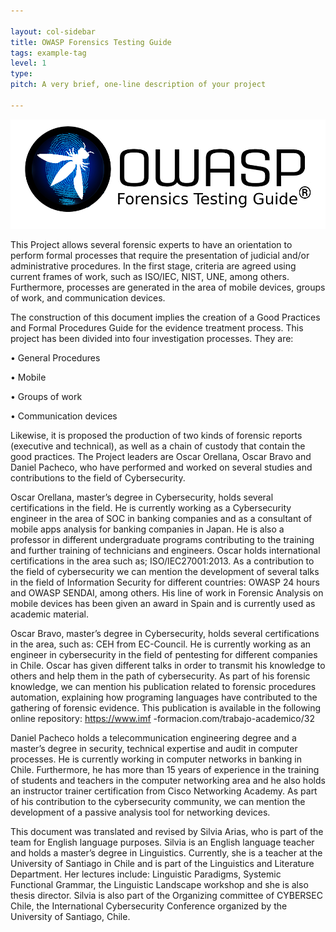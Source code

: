 ```yaml
---

layout: col-sidebar
title: OWASP Forensics Testing Guide
tags: example-tag
level: 1
type: 
pitch: A very brief, one-line description of your project

---
```


![Logo OWASP FTG](https://raw.githubusercontent.com/OWASP/www-project-forensics-testing-guide/master/assets/images/logov2.png)

This Project allows several forensic experts to have an orientation to perform formal processes that require the presentation of judicial and/or administrative
procedures. In the first stage, criteria are agreed using current frames of work, such as ISO/IEC, NIST, UNE, among others. Furthermore, processes are generated in
the area of mobile devices, groups of work, and communication devices.

The construction of this document implies the creation of a Good Practices and Formal Procedures Guide for the evidence treatment process. This project has been
divided into four investigation processes. They are:

• General Procedures 

• Mobile

• Groups of work

• Communication devices

Likewise, it is proposed the production of two kinds of forensic reports (executive and technical), as well as a chain of custody that contain the good practices.
The Project leaders are Oscar Orellana, Oscar Bravo and Daniel Pacheco, who have performed and worked on several studies and contributions to the field of
Cybersecurity.

Oscar Orellana, master’s degree in Cybersecurity, holds several certifications in the field. He is currently working as a Cybersecurity engineer in the area of SOC
in banking companies and as a consultant of mobile apps analysis for banking companies in Japan. He is also a professor in different undergraduate programs
contributing to the training and further training of technicians and engineers. Oscar holds international certifications in the area such as; ISO/IEC27001:2013. As
a contribution to the field of cybersecurity we can mention the development of several talks in the field of Information Security for different countries: OWASP 24
hours and OWASP SENDAI, among others. His line of work in Forensic Analysis on mobile devices has been given an award in Spain and is currently used as academic
material.

Oscar Bravo, master’s degree in Cybersecurity, holds several certifications in the area, such as: CEH from EC-Council. He is currently working as an engineer in
cybersecurity in the field of pentesting for different companies in Chile. Oscar has given different talks in order to transmit his knowledge to others and help
them in the path of cybersecurity. As part of his forensic knowledge, we can mention his publication related to forensic procedures automation, explaining how
programing languages have contributed to the gathering of forensic evidence. This publication is available in the following online repository: https://www.imf
-formacion.com/trabajo-academico/32

Daniel Pacheco holds a telecommunication engineering degree and a master’s degree in security, technical expertise and audit in computer processes. He is currently
working in computer networks in banking in Chile. Furthermore, he has more than 15 years of experience in the training of students and teachers in the computer
networking area and he also holds an instructor trainer certification from Cisco Networking Academy. As part of his contribution to the cybersecurity community, we
can mention the development of a passive analysis tool for networking devices.

This document was translated and revised by Silvia Arias, who is part of the team for English language purposes. Silvia is an English language teacher and holds a
master’s degree in Linguistics. Currently, she is a teacher at the University of Santiago in Chile and is part of the Linguistics and Literature Department. Her
lectures include: Linguistic Paradigms, Systemic Functional Grammar, the Linguistic Landscape workshop and she is also thesis director. Silvia is also part of the
Organizing committee of CYBERSEC Chile, the International Cybersecurity Conference organized by the University of Santiago, Chile.
